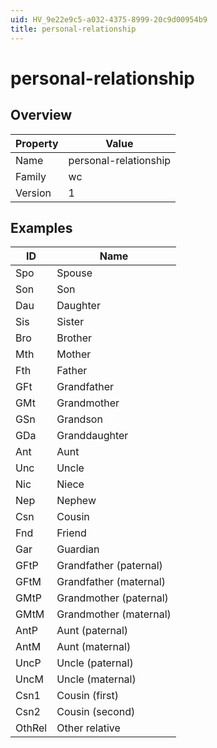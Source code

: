 ```yaml
---
uid: HV_9e22e9c5-a032-4375-8999-20c9d00954b9
title: personal-relationship
---
```


# personal-relationship

## Overview

Property|Value
---|--- 
Name|personal-relationship 
Family|wc 
Version|1

## Examples

ID|Name
---|--- 
Spo|Spouse 
Son|Son 
Dau|Daughter 
Sis|Sister 
Bro|Brother 
Mth|Mother 
Fth|Father 
GFt|Grandfather 
GMt|Grandmother 
GSn|Grandson 
GDa|Granddaughter 
Ant|Aunt 
Unc|Uncle 
Nic|Niece 
Nep|Nephew 
Csn|Cousin 
Fnd|Friend 
Gar|Guardian 
GFtP|Grandfather (paternal) 
GFtM|Grandfather (maternal) 
GMtP|Grandmother (paternal) 
GMtM|Grandmother (maternal) 
AntP|Aunt (paternal) 
AntM|Aunt (maternal) 
UncP|Uncle (paternal) 
UncM|Uncle (maternal) 
Csn1|Cousin (first) 
Csn2|Cousin (second) 
OthRel|Other relative